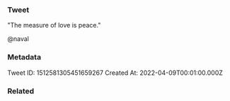 ### Tweet
"The measure of love is peace."

@naval

### Metadata
Tweet ID: 1512581305451659267
Created At: 2022-04-09T00:01:00.000Z

### Related


